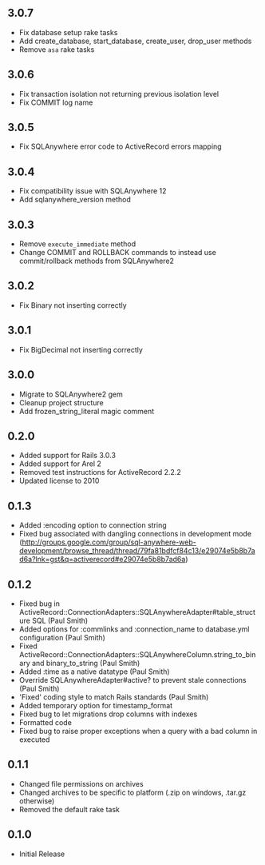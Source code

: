 ## 3.0.7

- Fix database setup rake tasks
- Add create_database, start_database, create_user, drop_user methods
- Remove `asa` rake tasks

## 3.0.6

- Fix transaction isolation not returning previous isolation level
- Fix COMMIT log name

## 3.0.5

- Fix SQLAnywhere error code to ActiveRecord errors mapping

## 3.0.4

- Fix compatibility issue with SQLAnywhere 12
- Add sqlanywhere_version method

## 3.0.3

- Remove `execute_immediate` method
- Change COMMIT and ROLLBACK commands to instead use commit/rollback methods from SQLAnywhere2

## 3.0.2

- Fix Binary not inserting correctly

## 3.0.1

- Fix BigDecimal not inserting correctly

## 3.0.0

- Migrate to SQLAnywhere2 gem
- Cleanup project structure
- Add frozen_string_literal magic comment

## 0.2.0

- Added support for Rails 3.0.3
- Added support for Arel 2
- Removed test instructions for ActiveRecord 2.2.2
- Updated license to 2010

## 0.1.3

- Added :encoding option to connection string
- Fixed bug associated with dangling connections in development mode (http://groups.google.com/group/sql-anywhere-web-development/browse_thread/thread/79fa81bdfcf84c13/e29074e5b8b7ad6a?lnk=gst&q=activerecord#e29074e5b8b7ad6a)

## 0.1.2

- Fixed bug in ActiveRecord::ConnectionAdapters::SQLAnywhereAdapter#table_structure SQL (Paul Smith)
- Added options for :commlinks and :connection_name to database.yml configuration (Paul Smith)
- Fixed ActiveRecord::ConnectionAdapters::SQLAnywhereColumn.string_to_binary and binary_to_string  (Paul Smith)
- Added :time as a native datatype  (Paul Smith)
- Override SQLAnywhereAdapter#active? to prevent stale connections  (Paul Smith)
- 'Fixed' coding style to match Rails standards  (Paul Smith)
- Added temporary option for timestamp_format
- Fixed bug to let migrations drop columns with indexes
- Formatted code
- Fixed bug to raise proper exceptions when a query with a bad column in executed

## 0.1.1

- Changed file permissions on archives
- Changed archives to be specific to platform (.zip on windows, .tar.gz
otherwise)
- Removed the default rake task

## 0.1.0

- Initial Release
